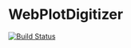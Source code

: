 # WebPlotDigitizer

[![Build Status](https://travis-ci.com/sebastianpech/WebPlotDigitizer.jl.svg?branch=master)](https://travis-ci.com/sebastianpech/WebPlotDigitizer.jl)